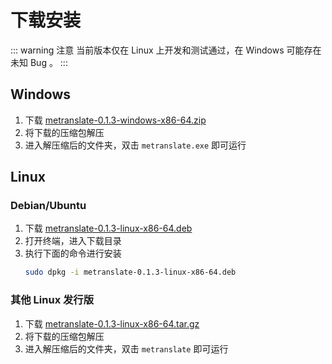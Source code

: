 # 下载安装

::: warning 注意
当前版本仅在 Linux 上开发和测试通过，在 Windows 可能存在未知 Bug 。
:::

## Windows

1. 下载 [metranslate-0.1.3-windows-x86-64.zip](https://github.com/gvenusleo/MeTranslate/releases/download/v0.1.3/metranslate-0.1.3-windows-x86-64.zip)
2. 将下载的压缩包解压
3. 进入解压缩后的文件夹，双击 `metranslate.exe` 即可运行

## Linux

### Debian/Ubuntu

1. 下载 [metranslate-0.1.3-linux-x86-64.deb](https://github.com/gvenusleo/MeTranslate/releases/download/v0.1.3/metranslate-0.1.3-linux-x86-64.deb)
2. 打开终端，进入下载目录
3. 执行下面的命令进行安装
   ```bash
   sudo dpkg -i metranslate-0.1.3-linux-x86-64.deb
   ```

### 其他 Linux 发行版

1. 下载 [metranslate-0.1.3-linux-x86-64.tar.gz](https://github.com/gvenusleo/MeTranslate/releases/download/v0.1.3/metranslate-0.1.3-linux-x86-64.tar.gz)
2. 将下载的压缩包解压
3. 进入解压缩后的文件夹，双击 `metranslate` 即可运行
